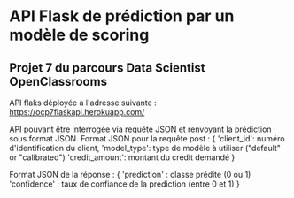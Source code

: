 # API Flask de prédiction par un modèle de scoring

## Projet 7 du parcours Data Scientist OpenClassrooms

API flaks déployée à l'adresse suivante : 
https://ocp7flaskapi.herokuapp.com/

API pouvant être interrogée via requête JSON et renvoyant la prédiction sous format JSON.
Format JSON pour la requête post :
    \{
    'client_id': numéro d'identification du client,
    'model_type': type de modèle à utiliser ("default" or "calibrated")
    'credit_amount': montant du crédit demandé
    \}

Format JSON de la réponse :
    \{
    'prediction' : classe prédite (0 ou 1)
    'confidence' : taux de confiance de la prediction (entre 0 et 1)
    \}
